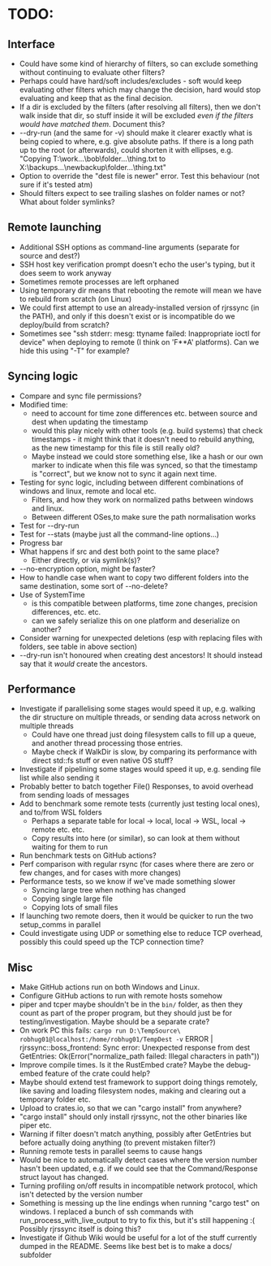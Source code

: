TODO:
=====

Interface
----------

* Could have some kind of hierarchy of filters, so can exclude something without continuing to evaluate other filters?
* Perhaps could have hard/soft includes/excludes - soft would keep evaluating other filters which may change the decision, hard would stop evaluating and keep that as the final decision.
* If a dir is excluded by the filters (after resolving all filters), then we don't walk inside that dir, so stuff inside it will be excluded *even if the filters would have matched them*. Document this?
* --dry-run (and the same for -v) should make it clearer exactly what is being copied to where, e.g. give absolute paths. If there is a long path up to the root (or afterwards), could shorten it with ellipses, e.g. "Copying T:\work\...\bob\folder\...\thing.txt to X:\backups\...\newbackup\folder\...\thing.txt"
* Option to override the "dest file is newer" error. Test this behaviour (not sure if it's tested atm)
* Should filters expect to see trailing slashes on folder names or not? What about folder symlinks?

Remote launching
----------------

* Additional SSH options as command-line arguments (separate for source and dest?)
* SSH host key verification prompt doesn't echo the user's typing, but it does seem to work anyway
* Sometimes remote processes are left orphaned
* Using temporary dir means that rebooting the remote will mean we have to rebuild from scratch (on Linux)
* We could first attempt to use an already-installed version of rjrssync (in the PATH), and only if this 
doesn't exist or is incompatible do we deploy/build from scratch?
* Sometimes see "ssh stderr: mesg: ttyname failed: Inappropriate ioctl for device" when deploying to remote (I think 
on 'F**A' platforms). Can we hide this using "-T" for example?

Syncing logic
-------------

* Compare and sync file permissions?
* Modified time:
    - need to account for time zone differences etc. between source and dest when updating the timestamp
    - would this play nicely with other tools (e.g. build systems) that check timestamps - it might think that it doesn't need to rebuild anything, as the new timestamp for this file is still really old?
    - Maybe instead we could store something else, like a hash or our own marker to indicate when this file was synced, so that the timestamp is "correct", but we know not to sync it again next time.
* Testing for sync logic, including between different combinations of windows and linux, remote and local etc.
   - Filters, and how they work on normalized paths between windows and linux.
   - Between different OSes,to make sure the path normalisation works
* Test for --dry-run
* Test for --stats (maybe just all the command-line options...)
* Progress bar
* What happens if src and dest both point to the same place?
   - Either directly, or via symlink(s)?
* --no-encryption option, might be faster?
* How to handle case when want to copy two different folders into the same destination, some sort of --no-delete?
* Use of SystemTime
   -  is this compatible between platforms, time zone changes, precision differences, etc. etc.
   - can we safely serialize this on one platform and deserialize on another?
* Consider warning for unexpected deletions (esp with replacing files with folders, see table in above section)
* --dry-run isn't honoured when creating dest ancestors! It should instead say that it _would_ create the ancestors.



Performance
------------

* Investigate if parallelising some stages would speed it up, e.g. walking the dir structure on multiple threads, or sending data across network on multiple threads
   - Could have one thread just doing filesystem calls to fill up a queue, and another thread processing those entries.
   - Maybe check if WalkDir is slow, by comparing its performance with direct std::fs stuff or even native OS stuff?
* Investigate if pipelining some stages would speed it up, e.g. sending file list while also sending it
* Probably better to batch together File() Responses, to avoid overhead from sending loads of messages
* Add to benchmark some remote tests (currently just testing local ones), and to/from WSL folders
   - Perhaps a separate table for local -> local, local -> WSL, local -> remote etc. etc.
   - Copy results into here (or similar), so can look at them without waiting for them to run
* Run benchmark tests on GitHub actions?
* Perf comparison with regular rsync (for cases where there are zero or few changes, and for cases with more changes)
* Performance tests, so we know if we've made something slower
  - Syncing large tree when nothing has changed
  - Copying single large file
  - Copying lots of small files
* If launching two remote doers, then it would be quicker to run the two setup_comms in parallel
* Could investigate using UDP or something else to reduce TCP overhead, possibly this could speed up the TCP connection time?



Misc
-----

* Make GitHub actions run on both Windows and Linux.
* Configure GitHub actions to run with remote hosts somehow
* piper and tcper maybe shouldn't be in the `bin/` folder, as then they count as part of the proper program,
but they should just be for testing/investigation. Maybe should be a separate crate?
* On work PC this fails:
`cargo run D:\TempSource\ robhug01@localhost:/home/robhug01/TempDest -v`
ERROR | rjrssync::boss_frontend: Sync error: Unexpected response from dest GetEntries: Ok(Error("normalize_path failed: Illegal characters in path"))
* Improve compile times. Is it the RustEmbed crate? Maybe the debug-embed feature of the crate could help?
* Maybe should extend test framework to support doing things remotely, like saving and loading filesystem nodes, making and clearing out a temporary folder etc.
* Upload to crates.io, so that we can "cargo install" from anywhere?
* "cargo install" should only install rjrssync, not the other binaries like piper etc.
* Warning if filter doesn't match anything, possibly after GetEntries but before actually doing anything (to prevent mistaken filter?)
* Running remote tests in parallel seems to cause hangs
* Would be nice to automatically detect cases where the version number hasn't been updated, e.g. if we 
could see that the Command/Response struct layout has changed.
* Turning profiling on/off results in incompatible network protocol, which isn't detected by the version number
* Something is messing up the line endings when running "cargo test" on windows. I replaced a bunch of ssh
commands with run_process_with_live_output to try to fix this, but it's still happening :( Possibly rjrssync itself is doing this?
* Investigate if Github Wiki would be useful for a lot of the stuff currently dumped in the README. Seems
like best bet is to make a docs/ subfolder
